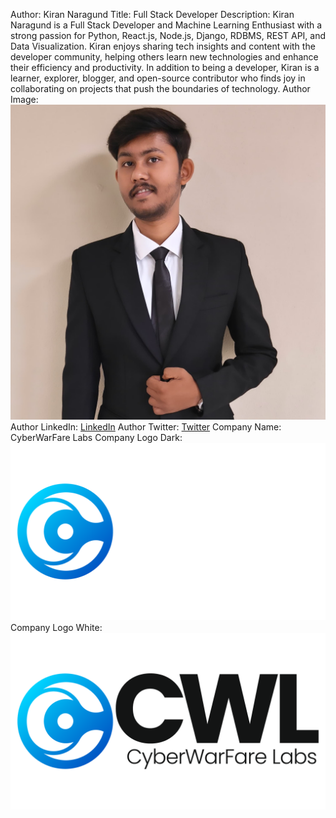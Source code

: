 Author: Kiran Naragund Title: Full Stack Developer Description: Kiran Naragund
is a Full Stack Developer and Machine Learning Enthusiast with a strong passion
for Python, React.js, Node.js, Django, RDBMS, REST API, and Data Visualization.
Kiran enjoys sharing tech insights and content with the developer community,
helping others learn new technologies and enhance their efficiency and
productivity. In addition to being a developer, Kiran is a learner, explorer,
blogger, and open-source contributor who finds joy in collaborating on projects
that push the boundaries of technology. Author Image:
![kiran-naragund](./assets/kiran-naragund.jpg) Author LinkedIn:
[LinkedIn](https://www.linkedin.com/in/kiran-a-n) Author Twitter:
[Twitter](https://twitter.com/kiran__a__n) Company Name: CyberWarFare Labs
Company Logo Dark:
![company-logo dark](./assets/kiran-naragund-company-dark.png) Company Logo
White: ![company-logo white](./assets/kiran-naragund-company-white.png)
